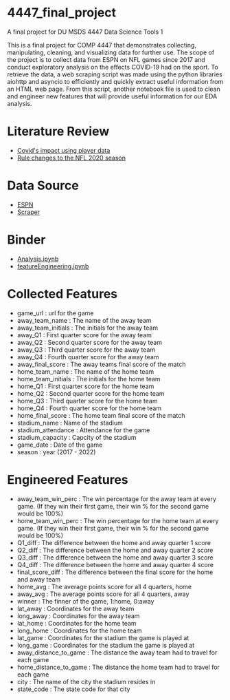 # 4447_final_project
A final project for DU MSDS 4447 Data Science Tools 1

This is a final project for COMP 4447 that demonstrates collecting, manipulating, cleaning, and visualizing data for further use. The scope of the project is to collect data from ESPN on NFL games since 2017 and conduct exploratory analysis on the effects COVID-19 had on the sport. To retrieve the data, a web scraping script was made using the python libraries aiohttp and asyncio to efficiently and quickly extract useful information from an HTML web page. From this script, another notebook file is used to clean and engineer new features that will provide useful information for our EDA analysis.


# Literature Review
- [Covid's impact using player data](https://coronavirus.jhu.edu/pandemic-data-initiative/data-outlook/moving-goalposts-how-data-show-covid-19-impacted-the-nfl)
- [Rule changes to the NFL 2020 season](https://www.sportingnews.com/us/nfl/news/nfl-covid-rules-coronavirus-football-2020/rovse8r08zbu1quh7y3joydah)


# Data Source
- [ESPN](https://www.espn.com/nfl/scoreboard/_/week/1/year/2022/seasontype/2)
- [Scraper](ScrapeESPN.py)


# Binder
- [Analysis.ipynb](https://mybinder.org/v2/gh/Peersgit/4447_final_project/main?labpath=Analysis.ipynb)
- [featureEngineering.ipynb](https://mybinder.org/v2/gh/Peersgit/4447_final_project/main?labpath=featureEngineering.ipynb)


# Collected Features
- game_url : url for the game
- away_team_name : The name of the away team
- away_team_initials : The initials for the away team
- away_Q1 : First quarter score for the away team
- away_Q2 : Second quarter score for the away team
- away_Q3 : Third quarter score for the away team
- away_Q4 : Fourth quarter score for the away team
- away_final_score : The away teams final score of the match
- home_team_name : The name of the home team
- home_team_initials : The initials for the home team
- home_Q1 : First quarter score for the home team
- home_Q2 : Second quarter score for the home team
- home_Q3 : Third quarter score for the home team
- home_Q4 : Fourth quarter score for the home team
- home_final_score : The home team final score of the match
- stadium_name : Name of the stadium
- stadium_attendance : Attendance for the game
- stadium_capacity : Capcity of the stadium
- game_date : Date of the game
- season : year (2017 - 2022)

# Engineered Features
- away_team_win_perc : The win percentage for the away team at every game. (If they win their first game, their win % for the second game would be 100%)
- home_team_win_perc : The win percentage for the home team at every game. (If they win their first game, their win % for the second game would be 100%)
- Q1_diff : The difference between the home and away quarter 1 score
- Q2_diff : The difference between the home and away quarter 2 score
- Q3_diff : The difference between the home and away quarter 3 score
- Q4_diff : The difference between the home and away quarter 4 score
- final_score_diff : The difference between the final score for the home and away team
- home_avg : The average points score for all 4 quarters, home
- away_avg : The average points score for all 4 quarters, away
- winner : The finner of the game, 1:home, 0:away
- lat_away : Coordinates for the away team
- long_away : Coordinates for the away team
- lat_home : Coordinates for the home team
- long_home : Coordinates for the home team
- lat_game : Coordinates for the stadium the game is played at
- long_game : Coordinates for the stadium the game is played at
- away_distance_to_game : The distance the away team had to travel for each game
- home_distance_to_game : The distance the home team had to travel for each game
- city : The name of the city the stadium resides in
- state_code : The state code for that city
